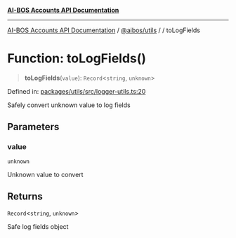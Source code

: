[**AI-BOS Accounts API Documentation**](../../../README.md)

***

[AI-BOS Accounts API Documentation](../../../README.md) / [@aibos/utils](../README.md) / [](../README.md) / toLogFields

# Function: toLogFields()

> **toLogFields**(`value`): `Record`\<`string`, `unknown`\>

Defined in: [packages/utils/src/logger-utils.ts:20](https://github.com/pohlai88/accounts/blob/48103fb36d28b2b9bfb33472b6de2f719773cde9/packages/utils/src/logger-utils.ts#L20)

Safely convert unknown value to log fields

## Parameters

### value

`unknown`

Unknown value to convert

## Returns

`Record`\<`string`, `unknown`\>

Safe log fields object
